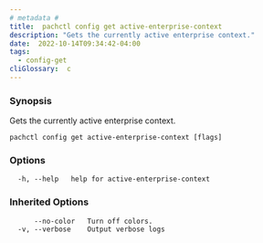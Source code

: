 ```yaml
---
# metadata # 
title:  pachctl config get active-enterprise-context
description: "Gets the currently active enterprise context."
date:  2022-10-14T09:34:42-04:00
tags:
  - config-get
cliGlossary:  c
---
```


### Synopsis

Gets the currently active enterprise context.

```
pachctl config get active-enterprise-context [flags]
```

### Options

```
  -h, --help   help for active-enterprise-context
```

### Inherited Options

```
      --no-color   Turn off colors.
  -v, --verbose    Output verbose logs
```


